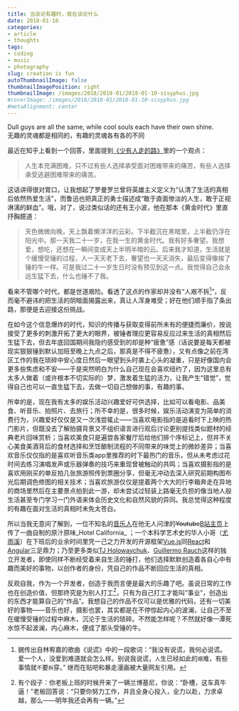```yaml
---
title: 当谈论有趣时，我在谈论什么
date: 2018-01-10
categories:
- article
- thoughts
tags:
- coding
- music
- photography
slug: creation is fun
autoThumbnailImage: false
thumbnailImagePosition: right
thumbnailImage: /images/2018/2018-01/2018-01-10-sisyphus.jpg
#coverImage: /images/2018/2018-01/2018-01-10-sisyphus.jpg
#metaAlignment: center
---
```


Dull guys are all the same, while cool souls each have their own shine.  
无趣的灵魂都是相同的，有趣的灵魂各有各的不同
<!--more-->

最近在知乎上看到一个回答，里面提到[《少有人走的路》](https://link.zhihu.com/?target=http%3A//book.douban.com/subject/1775691/)里的一个观点：

>人生本充满困难，只不过有些人选择承受面对困难带来的痛苦，有些人选择承受逃避困难带来的痛苦。

这话讲得很对胃口，让我想起了罗曼罗兰曾将英雄主义定义为“认清了生活的真相后依然热爱生活”，而鲁迅也把真正的勇士描述成“敢于直面惨淡的人生，敢于正视淋漓的鲜血”。哦，对了，说过类似话的还有王小波，他在那本《黄金时代》里直抒胸臆道：

>天色微微向晚，天上飘着懒洋洋的云彩。下半截沉在黑暗里，上半截仍浮在阳光中。那一天我二十一岁，在我一生的黄金时代。我有好多奢望。我想爱，想吃，还想在一瞬间变成天上半明半暗的云。后来我才知道，生活就是个缓慢受锤的过程，人一天天老下去，奢望也一天天消失，最后变得像挨了锤的牛一样。可是我过二十一岁生日时没有预见到这一点。我觉得自己会永远生猛下去，什么也锤不了我。

看来不管哪个时代，都是世道艰险。看透了这点的作家却并没有“人艰不拆[^1]”，反而毫不避讳的把生活的阴暗面揭露出来，真让人浑身难受；好在他们顺手指了条出路，那便是去迎接这份挑战。

在如今这个信息爆炸的时代，知识的传播与获取变得前所未有的便捷而廉价，按说接受了更多的刺激开拓了更大的眼界，被锤者理应更容易反应过来生活的真相然后生猛下去，但去年底回国期间我隐约感受到的却是种“疲惫”感（话说要是每天都被现实狠狠锤到默认加班至晚上九点之后，那真是不得不疲惫），又有点像之前在湾区工作的我在琐碎中安心度日然后一眼望到头时袭上心头的凝重，只是好像国内会更多些焦虑和不安——于是突然明白为什么自己现在会喜欢纽约了，因为这里总有太多人做着（或许根本不切实际的）梦，激发着生猛的活力，让我产生“错觉”，觉得自己也可以一直生猛下去，去做一切自己想做的事，有趣的事。

所幸的是，现在我有太多的娱乐活动兴趣爱好可供选择，比如可以看电影、品美食、听音乐、拍照片、去旅行；所不幸的是，很多时候，娱乐活动演变为简单的消费行为，兴趣爱好仅仅是又一次浅尝辄止——当喜欢电影指的是追看时下上映的热门影片，但既没去了解拍摄背景又不组织语言进行观后讨论更别提找类似题材的经典老片回味赏析；当喜欢美食只是遍尝各家餐厅后给他们排个序标记上，但并不关心美食美酒背后的食材选择和烹饪酿制流程的不同带来的味觉上的微妙差异；当喜欢音乐仅仅指的是喜欢听音乐类app里推荐的时下最热门的音乐，但从未考虑过花时间去练习演唱发声或乐器弹奏的技巧来重现曾被触动的共鸣；当喜欢摄影指的是喜欢用刚买的单反拍几张旅游照传到票圈分享，但毫无冲动去深入研究前期构图布光后期调色修图的相关技术；当喜欢旅游仅仅是提着两个大大的行李箱奔走在异地的商场里然后在主要景点拍到此一游，却未尝试过轻装上路毫无负担的像当地人般生活甚至专门学习一门外语来体会历史文化和自然风貌的异同。我总觉得这种程度的有趣在面对生活的真相时未免太苍白。

所以当我无意间了解到，一位不知名的[音乐人](https://www.youtube.com/channel/UCTF4nmNOzKDIHHX0JcIJwZg)在他无人问津的~~Youtube~~[B站主页](http://www.bilibili.com/video/av17575121/#reply572883984)上传了一曲自制的原汁原味_Hotel California_ ；一个本科学艺术史的华人小哥（[尤雨溪](https://twitter.com/youyuxi)）在下班后的业余时间里凭一己之力开发的开源框架[Vue.js](https://vuejs.org/)同[React](https://reactjs.org/)和[Angular](https://angular.io/)三足鼎力；乃至更多类似[TJ Holowaychuk](https://twitter.com/tjholowaychuk)、[Guillermo Rauch](https://twitter.com/rauchg)这样的独立开发者，即使同样不断经受着来自生活的锤打，他们选择默默创造着各自心中有趣而美好的事物，以创作者的身份，凭自己的作品不断回应生活的真相。

反观自我，作为一个开发者，创造于我而言便是最大的乐趣了吧。虽说日常的工作也在创造价值，但那终究是为别人打工[^2]，只有为自己打工才能叫“事业”，创造出的东西才能算自己的“作品”。我想自己的作品不仅可以是优雅的代码，还有一切美好的事物——音乐也好，摄影也罢，其实都是在不停惊起内心的波澜，让自己不至在缓慢受锤的过程中麻木，沉沦于生活的琐碎。不然能怎样呢？不然就好像一潭死水惊不起波澜，内心麻木，便成了那头受锤的牛。

[^1]:据传出自林宥嘉的歌曲《说谎》中的一段歌词：“我没有说谎，我何必说谎。爱一个人，没爱到难道就会怎么样。别说我说谎，`人`生已经如此的`艰`难，有些事情就`不`要`拆`穿。” 继而在贴吧和暴走漫画被大量网友引用。

[^2]:有个段子：你老板上班的时候开来了一辆兰博基尼，你说：“卧槽，这车真牛逼！”老板回答说：“只要你努力工作，并且全身心投入，全力以赴，力求卓越，那么——明年我还会再有一辆。”